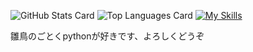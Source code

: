 <!--
**hiroaki-Konno/hiroaki-Konno** is a ✨ _special_ ✨ repository because its `README.md` (this file) appears on your GitHub profile.

Here are some ideas to get you started:

- 🔭 I’m currently working on ...
- 🌱 I’m currently learning ...
- 👯 I’m looking to collaborate on ...
- 🤔 I’m looking for help with ...
- 💬 Ask me about ...
- 📫 How to reach me: ...
- 😄 Pronouns: ...
- ⚡ Fun fact: ...
-->

![GitHub Stats Card](https://github-readme-stats.vercel.app/api?username=hiroaki-Konno)  ![Top Languages Card](https://github-readme-stats.vercel.app/api/top-langs/?username=hiroaki-Konno)  [![My Skills](https://skillicons.dev/icons?i=py,git,c,java,ocaml,sqlite,html,css,js,md,twitter&perline=3)](https://skillicons.dev)

雛鳥のごとくpythonが好きです、よろしくどうぞ
